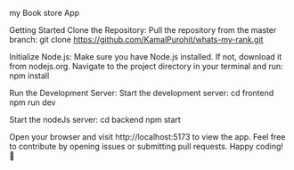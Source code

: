 my Book store App


Getting Started
Clone the Repository:
Pull the repository from the master branch:
git clone https://github.com/KamalPurohit/whats-my-rank.git

Initialize Node.js:
Make sure you have Node.js installed. If not, download it from nodejs.org.
Navigate to the project directory in your terminal and run:
npm install

Run the Development Server:
Start the development server:
cd frontend
npm run dev

Start the nodeJs server:
cd backend
npm start

Open your browser and visit http://localhost:5173 to view the app.
Feel free to contribute by opening issues or submitting pull requests. Happy coding! 🚀
